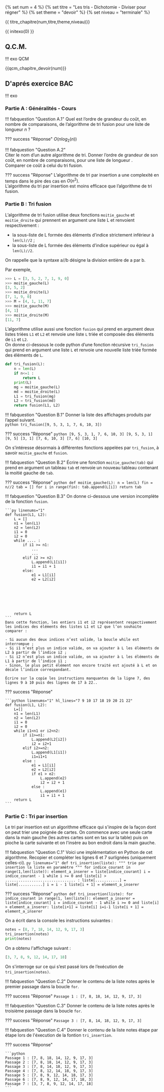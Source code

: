
{% set num = 4 %}
{% set titre = "Les tris - Dichotomie - Diviser pour régner" %}
{% set theme = "devoir" %}
{% set niveau = "terminale" %}


{{ titre_chapitre(num,titre,theme,niveau)}}

{{ initexo(0) }}



## Q.C.M.

!!! exo QCM

{{qcm_chapitre_devoir(num)}}

## D'aprés exercice BAC

!!! exo 
### Partie A : Généralités - Cours 

!!! fabquestion "Question A.1"
    Quel est l’ordre de grandeur du coût, en nombre de comparaisons, de l’algorithme de tri fusion pour une liste de longueur $n$ ?  

??? success "Réponse"
       $O(nlog_2(n))$  



!!! fabquestion "Question A.2"   
    Citer le nom d’un autre algorithme de tri. Donner l’ordre de grandeur de son coût, en nombre de comparaisons, pour une liste de longueur .  
    Comparer ce coût à celui du tri fusion.   

??? success "Réponse"
    L’algorithme de tri par insertion a une complexité en temps dans le pire des cas en $O(n^2)$.  
    L’algorithme du tri par insertion est moins efficace que l’algorithme de tri fusion.  


### Partie B : Tri fusion


L’algorithme de tri fusion utilise deux fonctions `moitie_gauche` et `moitie_droite` qui prennent en argument une liste L et renvoient respectivement : 

 - la sous-liste de L formée des éléments d’indice strictement inférieur à `len(L)//2` ;  
 - la sous-liste de L formée des éléments d’indice supérieur ou égal à `len(L)//2`.  

On rappelle que la syntaxe a//b désigne la division entière de a par b.  

Par exemple,
```python
>>> L = [3, 5, 2, 7, 1, 9, 0]
>>> moitie_gauche(L)
[3, 5, 2]
>>> moitie_droite(L)
[7, 1, 9, 0]
>>> M = [4, 1, 11, 7]
>>> moitie_gauche(M)
[4, 1]
>>> moitie_droite(M)
[11, 7]
```

L’algorithme utilise aussi une fonction `fusion` qui prend en argument deux listes triées `L1` et `L2` et renvoie une liste `L` triée et composée des éléments de `L1` et `L2`.  
On donne ci-dessous le code python d’une fonction récursive `tri_fusion` qui prend en argument une liste `L` et renvoie une nouvelle liste triée formée des éléments de `L`.

```python
def tri_fusion(L):
	n = len(L)
	if n<=1 :
		return L
	print(L)
	mg = moitie_gauche(L)
	md = moitie_droite(L)
	L1 = tri_fusion(mg)
	L2 = tri_fusion(md)
	return fusion(L1, L2)
```

!!! fabquestion "Question B.1"
    Donner la liste des affichages produits par l’appel suivant.  
	```python
	tri_fusion([9, 5, 3, 1, 7, 6, 10, 3])
	```

??? success "Réponse"
    ```python
    [9, 5, 3, 1, 7, 6, 10, 3]
    [9, 5, 3, 1]
    [9, 5]
    [3, 1]
    [7, 6, 10, 3]
    [7, 6]
    [10, 3]  
    ``` 


On s’intéresse désormais à différentes fonctions appelées par `tri_fusion`, à savoir `moitie_gauche` et `fusion`.  

!!! fabquestion "Question B.2"
    Écrire une fonction `moitie_gauche(tab)` qui prend en argument un tableau `tab` et renvoie un nouveau tableau contenant la moitié gauche de `tab`.

??? success "Réponse"
    ```python
    def moitie_gauche(L):
        n = len(L)
        fin = n//2
        tab = []
        for i in range(fin):
            tab.append(L[i])
        return tab
    ```

!!! fabquestion "Question B.3"
    On donne ci-dessous une version incomplète de la fonction `fusion`.  

    ```py linenums="1"
    def fusion(L1, L2):
        L = []
        n1 = len(L1)
        n2 = len(L2)
        i1 = 0
        i2 = 0
        while .... :
            if i1 >= n1:
                ...
                ...
            elif i2 >= n2:
                L.append(L1[i1])
                i1 = i1 + 1
            else:
                e1 = L1[i1]
                e2 = L2[i2]
                






        return L
    ```
    Dans cette fonction, les entiers i1 et i2 représentent respectivement les indices des éléments des listes L1 et L2 que l’on souhaite comparer :  

    - Si aucun des deux indices n’est valide, la boucle while est interrompue ;  
    - Si i1 n’est plus un indice valide, on va ajouter à L les éléments de L2 à partir de l’indice i2 ;  
    - Si i2 n’est plus un indice valide, on va ajouter à L les éléments de L1 à partir de l’indice i1 ;  
    - Sinon, le plus petit élément non encore traité est ajouté à L et on décale l’indice correspondant.  

    Écrire sur la copie les instructions manquantes de la ligne 7, des lignes 9 à 10 puis des lignes de 17 à 22.. 

??? success "Réponse"

    ```python linenums="1" hl_lines="7 9 10 17 18 19 20 21 22"
    def fusion(L1, L2):
        L=[]
        n1 = len(L1)
        n2 = len(L2)
        i1 = 0
        i2 = 0
        while i1<n1 or i2<n2:
            if i1>=n1:
                L.append(L2[i2])
                i2 = i2+1
            elif i2>=n2:
                L.append(L1[i1])
                i1=i1+1
            else :
                e1 = L1[i1]
                e2 = L2[i2]
                if e1 > e2:
                    L.append(e2)
                    i2 = i2 + 1
                else :
                    L.append(e1)
                    i1 = i1 + 1
        return L
    ```


### Partie C : Tri par insertion  

Le tri par insertion est un algorithme efficace qui s'inspire de la façon dont on peut trier une poignée de cartes. On commence avec une seule carte dans la main gauche (les autres cartes sont en tas sur la table) puis on pioche la carte suivante et on l'insère au bon endroit dans la main gauche.

!!! fabquestion "Question C.1"
	Voici une implémentation en Python de cet algorithme. Recopier et compléter les lignes 6 et 7 surlignées (uniquement celles-ci).
    ```py linenums="1"
    def tri_insertion(liste):
        """ trie par insertion la liste en paramètre """
        for indice_courant in range(1,len(liste)):
            element_a_inserer = liste[indice_courant]
            i = indice_courant - 1
            while i >= 0 and liste[i] > ................................ :
                liste[...........] = liste[...........]
                i = i - 1
                liste[i + 1] = element_a_inserer
    ```

??? success "Réponse"
    ```python
    def tri_insertion(liste):
    for indice_courant in range(1, len(liste)):
        element_a_inserer = liste[indice_courant]
        i = indice_courant - 1
        while i >= 0 and liste[i] > element_a_inserer:
            liste[i+1] = liste[i]
            i=i-1
        liste[i + 1] = element_a_inserer
    ```
    
On a écrit dans la console les instructions suivantes :
```python
notes = [8, 7, 18, 14, 12, 9, 17, 3]
tri_insertion(notes)
print(notes)
```
On a obtenu l'affichage suivant : 
```python
[3, 7, 8, 9, 12, 14, 17, 18]
```

On s'interroge sur ce qui s’est passé lors de l’exécution de `tri_insertion(notes)`.  

!!! fabquestion "Question C.2"
	Donner le contenu de la liste notes après le premier passage dans la boucle `for`.

??? success "Réponse"
    `Passage 1 : [7, 8, 18, 14, 12, 9, 17, 3]`

!!! fabquestion "Question C.3"
    Donner le contenu de la liste notes après le troisième passage dans la boucle `for`.

??? success "Réponse"
    `Passage 3 : [7, 8, 14, 18, 12, 9, 17, 3]`

!!! fabquestion "Question C.4"
    Donner le contenu de la liste notes étape par étape lors de l'éxecution de la fontion `tri_insertion`.

??? success "Réponse"

    ```python
    Passage 1 : [7, 8, 18, 14, 12, 9, 17, 3]
    Passage 2 : [7, 8, 18, 14, 12, 9, 17, 3]
    Passage 3 : [7, 8, 14, 18, 12, 9, 17, 3]
    Passage 4 : [7, 8, 12, 14, 18, 9, 17, 3]
    Passage 5 : [7, 8, 9, 12, 14, 18, 17, 3]
    Passage 6 : [7, 8, 9, 12, 14, 17, 18, 3]
    Passage 7 : [3, 7, 8, 9, 12, 14, 17, 18]
    ```